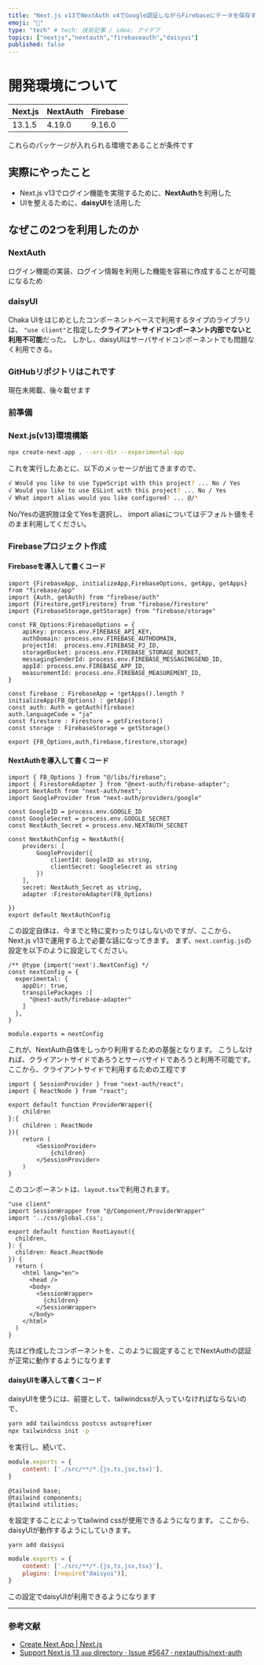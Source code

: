```yaml
---
title: "Next.js v13でNextAuth v4でGoogle認証しながらFirebaseにデータを保存する"
emoji: "🙌"
type: "tech" # tech: 技術記事 / idea: アイデア
topics: ["nextjs","nextauth","firebaseauth","daisyui"]
published: false
---
```


# 開発環境について
| Next.js | NextAuth | Firebase |
| ---- | ---- | ---- |
| 13.1.5 | 4.19.0 | 9.16.0 |

これらのパッケージが入れられる環境であることが条件です

## 実際にやったこと
- Next.js v13でログイン機能を実現するために、**NextAuth**を利用した
- UIを整えるために、**daisyUI**を活用した

## なぜこの2つを利用したのか
### NextAuth
ログイン機能の実装、ログイン情報を利用した機能を容易に作成することが可能になるため

### daisyUI
Chaka UIをはじめとしたコンポーネントベースで利用するタイプのライブラリは、
```"use client"```と指定した**クライアントサイドコンポーネント内部でないと利用不可能**だった。
しかし、daisyUIはサーバサイドコンポーネントでも問題なく利用できる。

### GitHubリポジトリはこれです
現在未掲載、後々載せます

### 前準備
### Next.js(v13)環境構築
```bash
npx create-next-app . --src-dir --experimental-app
```
これを実行したあとに、以下のメッセージが出てきますので、
```bash
√ Would you like to use TypeScript with this project? ... No / Yes
√ Would you like to use ESLint with this project? ... No / Yes
√ What import alias would you like configured? ... @/*
```
No/Yesの選択肢は全てYesを選択し、
import aliasについてはデフォルト値をそのまま利用してください。

### Firebaseプロジェクト作成

#### Firebaseを導入して書くコード
```ts: src/libs/firebase.ts
import {FirebaseApp, initializeApp,FirebaseOptions, getApp, getApps} from "firebase/app"
import {Auth, getAuth} from "firebase/auth"
import {Firestore,getFirestore} from "firebase/firestore"
import {FirebaseStorage,getStorage} from "firebase/storage"

const FB_Options:FirebaseOptions = {
    apiKey: process.env.FIREBASE_API_KEY,
    authDomain: process.env.FIREBASE_AUTHDOMAIN,
    projectId:  process.env.FIREBASE_PJ_ID,
    storageBucket: process.env.FIREBASE_STORAGE_BUCKET,
    messagingSenderId: process.env.FIREBASE_MESSAGINGSEND_ID,
    appId: process.env.FIREBASE_APP_ID,
    measurementId: process.env.FIREBASE_MEASUREMENT_ID,
}

const firebase : FirebaseApp = !getApps().length ? initializeApp(FB_Options) : getApp()
const auth: Auth = getAuth(firebase)
auth.languageCode = "ja"
const firestore : Firestore = getFirestore()
const storage : FirebaseStorage = getStorage()

export {FB_Options,auth,firebase,firestore,storage}
```

#### NextAuthを導入して書くコード
```ts: src/pages/api/auth/[...nextauth].ts
import { FB_Options } from "@/libs/firebase";
import { FirestoreAdapter } from "@next-auth/firebase-adapter";
import NextAuth from "next-auth/next";
import GoogleProvider from "next-auth/providers/google"

const GoogleID = process.env.GOOGLE_ID 
const GoogleSecret = process.env.GOOGLE_SECRET
const NextAuth_Secret = process.env.NEXTAUTH_SECRET 

const NextAuthConfig = NextAuth({
    providers: [
        GoogleProvider({
            clientId: GoogleID as string,
            clientSecret: GoogleSecret as string
        })
    ],
    secret: NextAuth_Secret as string,
    adapter :FirestoreAdapter(FB_Options)
    
})
export default NextAuthConfig
```

この設定自体は、今までと特に変わったりはしないのですが、ここから、Next.js v13で運用する上で必要な話になってきます。
まず、```next.config.js```の設定を以下のように設定してください。
```js: next.config.js
/** @type {import('next').NextConfig} */
const nextConfig = {
  experimental: {
    appDir: true,
    transpilePackages :[
      "@next-auth/firebase-adapter"
    ]
  },
}

module.exports = nextConfig
```
これが、NextAuth自体をしっかり利用するための基盤となります。
こうしなければ、クライアントサイドであろうとサーバサイドであろうと利用不可能です。
ここから、クライアントサイドで利用するための工程です

```tsx: src/Component/ProviderWrapper.tsx
import { SessionProvider } from "next-auth/react";
import { ReactNode } from "react";

export default function ProviderWrapper({
    children
}:{
    children : ReactNode
}){
    return (
        <SessionProvider>
            {children}
        </SessionProvider>
    )
}
```

このコンポーネントは、```layout.tsx```で利用されます。
```tsx: src/app/layout.tsx
"use client"
import SessionWrapper from "@/Component/ProviderWrapper"
import '../css/global.css';

export default function RootLayout({
  children,
}: {
  children: React.ReactNode
}) {
  return (
    <html lang="en">
      <head />
      <body>
        <SessionWrapper>
          {children}
        </SessionWrapper>
      </body>
    </html>
  )
}

```

先ほど作成したコンポーネントを、このように設定することでNextAuthの認証が正常に動作するようになります

#### daisyUIを導入して書くコード
daisyUIを使うには、前提として、tailwindcssが入っていなければならないので、
```bash
yarn add tailwindcss postcss autoprefixer
npx tailwindcss init -p
```
を実行し、続いて、

```js : tailwind.config.js
module.exports = {
    content: ['./src/**/*.{js,ts,jsx,tsx}'],
}
```
```css: src/css/global.css
@tailwind base;
@tailwind components;
@tailwind utilities;
```
を設定することによってtailwind cssが使用できるようになります。
ここから、daisyUIが動作するようにしていきます。

```dash
yarn add daisyui 
```

```js : tailwind.config.js
module.exports = {
    content: ['./src/**/*.{js,ts,jsx,tsx}'],
    plugins: [require("daisyui")],
}
```
この設定でdaisyUIが利用できるようになります

-----
### 参考文献
- [Create Next App | Next.js](https://nextjs.org/docs/api-reference/create-next-app)
- [Support Next.js 13 `app` directory  · Issue #5647 · nextauthjs/next-auth](https://github.com/nextauthjs/next-auth/issues/5647)
